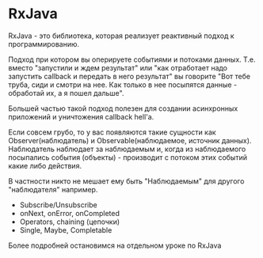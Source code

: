 # RxJava

RxJava - это библиотека, которая реализует реактивный подход к программированию.

Подход при котором вы оперируете событиями и потоками данных. Т.е. вместо "запустили и ждем результат" или
"как отработает надо запустить callback и передать в него результат" вы говорите "Вот тебе труба, сиди и смотри
на нее. Как только в нее посыпятся данные - обработай их, а я пошел дальше".

Большей частью такой подход полезен для создании асинхронных приложений и уничтожения callback hell'а.

Если совсем грубо, то у вас появляются такие сущности как Observer(наблюдатель) и Observable(наблюдаемое,
источник данных). Наблюдатель наблюдает за наблюдаемым и, когда из наблюдаемого посыпались события
(объекты) - производит с потоком этих событий какие либо действия.

В частности никто не мешает ему быть "Наблюдаемым" для другого "наблюдателя" например.

* Subscribe/Unsubscribe
* onNext, onError, onCompleted
* Operators, chaining (цепочки)
* Single, Maybe, Completable

Более подробней остановимся на отдельном уроке по RxJava
